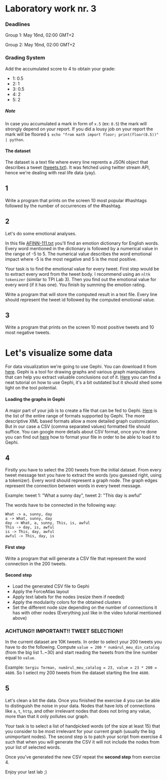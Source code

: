 # Laboratory work nr. 3

### Deadlines
Group 1: May 16nd, 02:00 GMT+2

Group 2: May 16nd, 02:00 GMT+2

### Grading System
Add the accumulated score to 4 to obtain your grade:
- 1: 0.5
- 2: 1
- 3: 0.5
- 4: 2
- 5: 2

##### Note
In case you accumulated a mark in form of `x.5` (ex: `8.5`) the mark will strongly depend on your report. If you did a lousy job on your report the mark will be floored `$ echo "from math import floor; print(floor(8.5))" | python`.


#### The dataset
The dataset is a text file where every line reprents a JSON object that describes a tweet ([tweets.txt](https://github.com/sergiu-terman/labs/blob/master/aux/tweets.txt/?raw=true)). It was fetched using twitter stream API, hence we're dealing with real life data (yay).

## 1
Write a program that prints on the screen 10 most popular #hashtags followed by the number of occurrences of the #hashtag.

## 2
Let's do some emotional analyses.

In this file [AFINN-111.txt](https://github.com/sergiu-terman/labs/blob/master/aux/AFINN-111.txt/?raw=true) you'll find an emotion dictionary for English words. Every word mentioned in the dictionary is followed by a numerical value in the range of -5 to 5. The numerical value describes the word emotional impact where -5 is the most negative and 5 is the most positive.

Your task is to find the emotional value for every tweet. First step would be to extract every word from the tweet body. I recommend using an `nltk tokenizer` (similar to TPI Lab 3). Then you find out the emotional value for every word (if it has one). You finish by summing the emotion rating.

Write a program that will store the computed result in a text file. Every line should represent the tweet id followed by the computed emotional value.

## 3
Write a program that prints on the screen 10 most positive tweets and 10 most negative tweets.

# Let's visualize some data
For data visualization we're going to use Gephi. You can download it from [here](https://gephi.org/). Gephi is a tool for drawing graphs and various graph manipulations that can help you extract valuable conclusions out of it. [Here](https://www.youtube.com/watch?v=kbLFMObmLNQ) you can find a neat tutorial on how to use Gephi, it's a bit outdated but it should shed some light on the tool potential.

#### Loading the graphs in Gephi
A major part of your job is to create a file that can be fed to Gephi. [Here](https://gephi.org/users/supported-graph-formats/) is the list of the entire range of formats supported by Gephi. The more descriptive XML based formats allow a more detailed graph customization. But in our case a CSV (comma separated values) formatted file should suffice. You can google more details about CSV format, once you're done you can find out [here](https://gephi.org/users/supported-graph-formats/csv-format/) how to format your file in order to be able to load it to Gephi.

## 4

Firstly you have to select the 200 tweets from the initial dataset. From every tweet message text you have to extract the words (you guessed right, using a tokenizer). Every word should represent a graph node. The graph edges represent the connection between words in every tweet message.

Example: tweet 1: "What a sunny day", tweet 2: "This day is awful"

The words have to be connected in the following way:

```
What -> a, sunny, day
a -> What, sunny, day
day -> What, a, sunny, This, is, awful
This -> day, is, awful
is -> This, day, awful
awful -> This, day, is
```

#### First step
Write a program that will generate a CSV file that represent the word connection in the 200 tweets.

#### Second step
- Load the generated CSV file to Gephi
- Apply the ForceAtlas layout
- Apply text labels for the nodes (resize them if needed)
- Apply the modularity colors for the obtained clusters
- Set the different node size depending on the number of connections it has with other nodes
(Everything just like in the video tutorial mentioned above)

### ACHTUNG!! IMPORTANT!! TWEET SELECTION!!
In the current dataset are 10K tweets. In order to select your 200 tweets you have to do the following. Compute `value = 200 * numărul_meu_din_catalog` (from the big list 1..~30) and start reading the tweets from the line number equal to `value`.

Example: `Sergiu Terman, numărul_meu_catalog = 23, value = 23 * 200 = 4600`. So I select my 200 tweets from the dataset starting the line `4600`.

## 5
Let's clean a bit the data. Once you finished the exercise 4 you can be able to distinguish the noise in your data. Nodes that have lots of connections like `a`, `t`, `http`, and other irrelevant nodes that does not bring any value, more than that it only pollutes our graph.

Your task is to select a list of handpicked words (of the size at least 15) that you consider to be most irrelevant for your current graph (usually the big unimportant nodes). The second step is to patch your script from exercise 4 such that when you will generate the CSV it will not include the nodes from your list of selected words.

Once you've generated the new CSV repeat the **second step** from exercise 4.

Enjoy your last lab ;)
